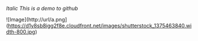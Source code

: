 *Italic This is a demo to github*

![Image](http://url/a.png](https://d1y8sb8igg2f8e.cloudfront.net/images/shutterstock_1375463840.width-800.jpg)
